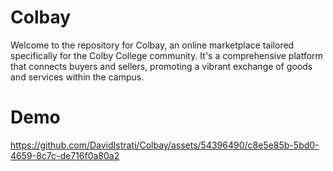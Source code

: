 # Colbay
Welcome to the repository for Colbay, an online marketplace tailored specifically for the Colby College community. It's a comprehensive platform that connects buyers and sellers, promoting a vibrant exchange of goods and services within the campus.

# Demo
https://github.com/DavidIstrati/Colbay/assets/54396490/c8e5e85b-5bd0-4659-8c7c-de716f0a80a2

